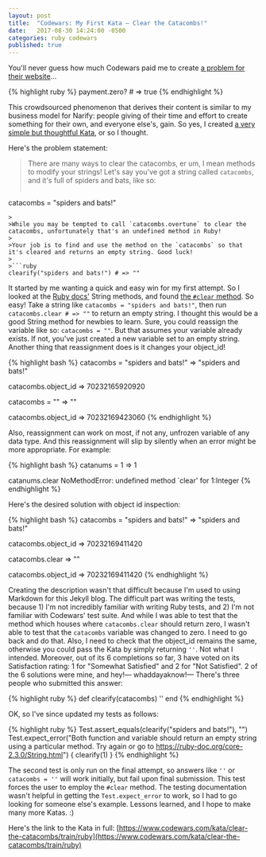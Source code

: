 ```yaml
---
layout: post
title:  "Codewars: My First Kata — Clear the Catacombs!"
date:   2017-08-30 14:24:00 -0500
categories: ruby codewars
published: true
---
```

You'll never guess how much Codewars paid me to create [a problem for their website][1]...

{% highlight ruby %}
payment.zero? # => true
{% endhighlight %}

This crowdsourced phenomenon that derives their content is similar to my business model for Narify: people giving of their time and effort to create something for their own, and everyone else's, gain. So yes, I created [a very simple but thoughtful Kata][1], or so I thought.

Here's the problem statement:

>There are many ways to clear the catacombs, er um, I mean methods to modify your strings! Let's say you've got a string called `catacombs`, and it's full of spiders and bats, like so:
>
>```ruby
catacombs = "spiders and bats!"
```
>
>While you may be tempted to call `catacombs.overtune` to clear the catacombs, unfortunately that's an undefined method in Ruby!
>
>Your job is to find and use the method on the `catacombs` so that it's cleared and returns an empty string. Good luck!
>
>```ruby
clearify("spiders and bats!") # => ""
```

It started by me wanting a quick and easy win for my first attempt. So I looked at the [Ruby docs'](https://ruby-doc.org/core-2.3.0/String.html) String methods, and found [the `#clear` method](https://ruby-doc.org/core-2.3.0/String.html#method-i-clear). So easy! Take a string like `catacombs = "spiders and bats!"`, then run `catacombs.clear # => ""` to return an empty string. I thought this would be a good String method for newbies to learn. Sure, you could reassign the variable like so: `catacombs = ""`. But that assumes your variable already exists. If not, you've just created a new variable set to an empty string. Another thing that reassignment does is it changes your object_id!

{% highlight bash %}
catacombs = "spiders and bats!"
=> "spiders and bats!"

catacombs.object_id
=> 70232165920920

catacombs = ""
=> ""

catacombs.object_id
=> 70232169423060
{% endhighlight %}

Also, reassignment can work on most, if not any, unfrozen variable of any data type. And this reassignment will slip by silently when an error might be more appropriate. For example:

{% highlight bash %}
catanums = 1
=> 1

catanums.clear
NoMethodError: undefined method `clear' for 1:Integer
{% endhighlight %}

Here's the desired solution with object id inspection:

{% highlight bash %}
catacombs = "spiders and bats!"
=> "spiders and bats!"

catacombs.object_id
=> 70232169411420

catacombs.clear
=> ""

catacombs.object_id
=> 70232169411420
{% endhighlight %}

Creating the description wasn't that difficult because I'm used to using Markdown for this Jekyll blog. The difficult part was writing the tests, because 1) I'm not incredibly familiar with writing Ruby tests, and 2) I'm not familiar with Codewars' test suite. And while I was able to test that the method which houses where `catacombs.clear` should return zero, I wasn't able to test that the `catacombs` variable was changed to zero. I need to go back and do that. Also, I need to check that the object_id remains the same, otherwise you could pass the Kata by simply returning `''`. Not what I intended. Moreover, out of its 6 completions so far, 3 have voted on its Satisfaction rating: 1 for "Somewhat Satisfied" and 2 for "Not Satisfied". 2 of the 6 solutions were mine, and hey!— whaddayaknow!— There's three people who submitted this answer:

{% highlight ruby %}
def clearify(catacombs)
  ''
end
{% endhighlight %}

OK, so I've since updated my tests as follows:

{% highlight ruby %}
Test.assert_equals(clearify("spiders and bats!"), "")
Test.expect_error("Both function and variable should return an empty string using a particular method. Try again or go to https://ruby-doc.org/core-2.3.0/String.html") { clearify(1) }
{% endhighlight %}

The second test is only run on the final attempt, so answers like `''` or `catacombs = ''` will work initially, but fail upon final submission. This test forces the user to employ the `#clear` method. The testing documentation wasn't helpful in getting the `Test.expect_error` to work, so I had to go looking for someone else's example. Lessons learned, and I hope to make many more Katas. :)

Here's the link to the Kata in full: [https://www.codewars.com/kata/clear-the-catacombs/train/ruby](https://www.codewars.com/kata/clear-the-catacombs/train/ruby)

[1]: https://www.codewars.com/kata/clear-the-catacombs/train/ruby
